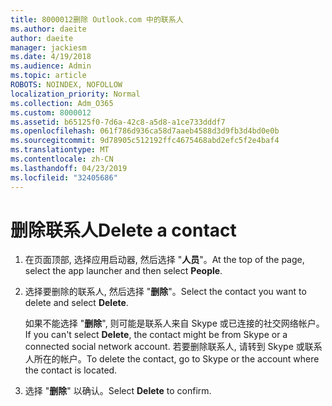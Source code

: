 ```yaml
---
title: 8000012删除 Outlook.com 中的联系人
ms.author: daeite
author: daeite
manager: jackiesm
ms.date: 4/19/2018
ms.audience: Admin
ms.topic: article
ROBOTS: NOINDEX, NOFOLLOW
localization_priority: Normal
ms.collection: Adm_O365
ms.custom: 8000012
ms.assetid: b65125f0-7d6a-42c8-a5d8-a1ce733dddf7
ms.openlocfilehash: 061f786d936ca58d7aaeb4588d3d9fb3d4bd0e0b
ms.sourcegitcommit: 9d78905c512192ffc4675468abd2efc5f2e4baf4
ms.translationtype: MT
ms.contentlocale: zh-CN
ms.lasthandoff: 04/23/2019
ms.locfileid: "32405686"
---
```

# <a name="delete-a-contact"></a><span data-ttu-id="30c99-102">删除联系人</span><span class="sxs-lookup"><span data-stu-id="30c99-102">Delete a contact</span></span>

1. <span data-ttu-id="30c99-103">在页面顶部, 选择应用启动器, 然后选择 "**人员**"。</span><span class="sxs-lookup"><span data-stu-id="30c99-103">At the top of the page, select the app launcher  and then select **People**.</span></span> 
    
2. <span data-ttu-id="30c99-104">选择要删除的联系人, 然后选择 "**删除**"。</span><span class="sxs-lookup"><span data-stu-id="30c99-104">Select the contact you want to delete and select **Delete**.</span></span>
    
    <span data-ttu-id="30c99-105">如果不能选择 "**删除**", 则可能是联系人来自 Skype 或已连接的社交网络帐户。</span><span class="sxs-lookup"><span data-stu-id="30c99-105">If you can't select **Delete**, the contact might be from Skype or a connected social network account.</span></span> <span data-ttu-id="30c99-106">若要删除联系人, 请转到 Skype 或联系人所在的帐户。</span><span class="sxs-lookup"><span data-stu-id="30c99-106">To delete the contact, go to Skype or the account where the contact is located.</span></span>
    
3. <span data-ttu-id="30c99-107">选择 "**删除**" 以确认。</span><span class="sxs-lookup"><span data-stu-id="30c99-107">Select **Delete** to confirm.</span></span> 
    

